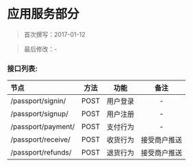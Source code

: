应用服务部分
====


> 首次撰写：2017-01-12

> 最后修改：-

### 接口列表:

| 节点 | 方法 | 功能 | 备注 |
|:---|:---:|:---:|:---:|
|/passport/signin/ | POST | 用户登录 | - |
|/passport/signup/ | POST | 用户注册 | - |
|/passport/payment/ | POST | 支付行为 | - |
|/passport/receive/ | POST | 收货行为 | 接受商户推送 |
|/passport/refunds/ | POST | 退货行为 | 接受商户推送 |
